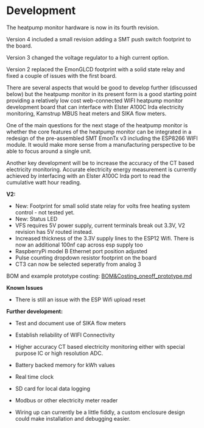 # Development

The heatpump monitor hardware is now in its fourth revision. 

Version 4 included a small revision adding a SMT push switch footprint to the board.

Version 3 changed the voltage regulator to a high current option.

Version 2 replaced the EmonGLCD footprint with a solid state relay and fixed a couple of issues with the first board. 

There are several aspects that would be good to develop further (discussed below) but the heatpump monitor in its present form is a good starting point providing a relatively low cost web-connected WIFI heatpump monitor development board that can interface with Elster A100C Irda electricity monitoring, Kamstrup MBUS heat meters and SIKA flow meters.

One of the main questions for the next stage of the heatpump monitor is whether the core features of the heatpump monitor can be integrated in a redesign of the pre-assembled SMT EmonTx v3 including the ESP8266 WIFI module. It would make more sense from a manufacturing perspective to be able to focus around a single unit. 

Another key development will be to increase the accuracy of the CT based electricity monitoring. Accurate electricity energy measurement is currently achieved by interfacing with an Elster A100C Irda port to read the cumulative watt hour reading.

**V2:**

- New: Footprint for small solid state relay for volts free heating system control - not tested yet.
- New: Status LED
- VFS requires 5V power supply, current terminals break out 3.3V, V2 revision has 5V routed instead.
- Increased thickness of the 3.3V supply lines to the ESP12 Wifi. There is now an additional 100nf cap across esp supply too
- RaspberryPi model B Ethernet port position adjusted
- Pulse counting dropdown resistor footprint on the board
- CT3 can now be selected seperatly from analog 3

BOM and example prototype costing: [BOM&Costing_oneoff_prototype.md](https://github.com/openenergymonitor/HeatpumpMonitor/blob/master/Hardware/v2/BOM&Costing_oneoff_prototype.md)

**Known Issues**

- There is still an issue with the ESP Wifi upload reset

**Further development:**

- Test and document use of SIKA flow meters
- Establish reliability of WIFI Connectivity

- Higher accuracy CT based electricity monitoring either with special purpose IC or high resolution ADC.
- Battery backed memory for kWh values
- Real time clock
- SD card for local data logging
- Modbus or other electricity meter reader
- Wiring up can currently be a little fiddly, a custom enclosure design could make installation and debugging easier.

